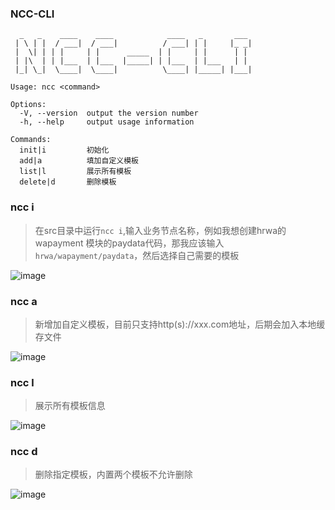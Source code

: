### NCC-CLI

```$xslt
  _   _    ____    ____            ____   _       ___
 | \ | |  / ___|  / ___|          / ___| | |     |_ _|
 |  \| | | |     | |      _____  | |     | |      | |
 | |\  | | |___  | |___  |_____| | |___  | |___   | |
 |_| \_|  \____|  \____|          \____| |_____| |___|

Usage: ncc <command>

Options:
  -V, --version  output the version number
  -h, --help     output usage information

Commands:
  init|i         初始化
  add|a          填加自定义模板
  list|l         展示所有模板
  delete|d       删除模板
```

### ncc i

> 在src目录中运行`ncc i`,输入业务节点名称，例如我想创建hrwa的wapayment
模块的paydata代码，那我应该输入`hrwa/wapayment/paydata`，然后选择自己需要的模板

![image]('https://github.com/superNever/ncc-cli/blob/master/docs/init.gif')

### ncc a
> 新增加自定义模板，目前只支持http(s)://xxx.com地址，后期会加入本地缓存文件

![image]('https://github.com/superNever/ncc-cli/blob/master/docs/add.gif')

### ncc l
> 展示所有模板信息

![image]('https://github.com/superNever/ncc-cli/blob/master/docs/list.gif')

### ncc d
> 删除指定模板，内置两个模板不允许删除

![image]('https://github.com/superNever/ncc-cli/blob/master/docs/del.gif')



